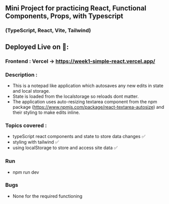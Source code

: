 ## Mini Project for practicing React, Functional Components, Props, with Typescript
### (TypeScript, React, Vite, Tailwind)

## Deployed Live on 🚀:
### Frontend : Vercel -> https://week1-simple-react.vercel.app/


### Description : 
- This is a notepad like application which autosaves any new edits in state and local storage.
- State is loaded from the localstorage so reloads dont matter.
- The application uses auto-resizing textarea component from the npm package (https://www.npmjs.com/package/react-textarea-autosize) and their styling to make edits inline.

### Topics covered :
- typeScript react components and state to store data changes ✅
- styling with tailwind ✅
- using localStorage to store and access site data ✅


### Run
- npm run dev

### Bugs
- None for the required functioning